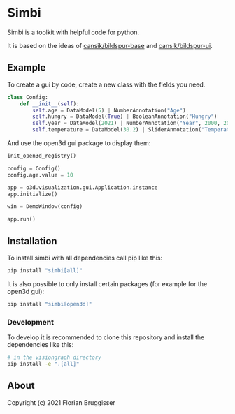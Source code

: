 # Simbi
Simbi is a toolkit with helpful code for python.

It is based on the ideas of [cansik/bildspur-base](https://github.com/cansik/bildspur-base) and [cansik/bildspur-ui](https://github.com/cansik/bildspur-ui).

## Example

To create a gui by code, create a new class with the fields you need.

```python
class Config:
    def __init__(self):
        self.age = DataModel(5) | NumberAnnotation("Age")
        self.hungry = DataModel(True) | BooleanAnnotation("Hungry")
        self.year = DataModel(2021) | NumberAnnotation("Year", 2000, 2050)
        self.temperature = DataModel(30.2) | SliderAnnotation("Temperature", 0, 40)
```

And use the open3d gui package to display them:

```python
init_open3d_registry()

config = Config()
config.age.value = 10

app = o3d.visualization.gui.Application.instance
app.initialize()

win = DemoWindow(config)

app.run()
```

## Installation
To install simbi with all dependencies call pip like this:

```bash
pip install "simbi[all]"
```

It is also possible to only install certain packages (for example for the open3d gui):

```bash
pip install "simbi[open3d]"
```

### Development

To develop it is recommended to clone this repository and install the dependencies like this:

```bash
# in the visiongraph directory
pip install -e ".[all]"
```

## About
Copyright (c) 2021 Florian Bruggisser